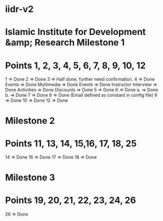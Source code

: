 # iidr-v2
Islamic Institute for Development &amp;amp; Research
Milestone 1
===================
Points 1, 2, 3, 4, 5, 6, 7, 8, 9, 10, 12
========================================
1  => Done
2  => Done
3  => Half done, further need confirmation.
4  => Done
	Events => Done
	Multimedia => Done
	Events => Done
	Instructor Interview => Done
	Activities => Done
	Discounts => Done
5  => Done
6  => Done 
	a. => Done
	b. => Done
7  => Done
8  => Done (Email defined as constant in config file)
9  => Done
10 => Done
12 => Done


Milestone 2
===================
Points 11, 13, 14, 15,16, 17, 18, 25
====================================
14 => Done
16 => Done
17 => Done
18 => Done

Milestone 3
===================
Points 19, 20, 21, 22, 23, 24, 26
=================================
26 => Done
